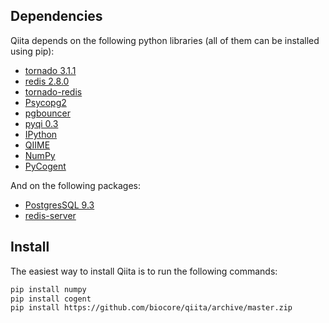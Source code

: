 Dependencies
------------

Qiita depends on the following python libraries (all of them can be installed using pip):

* [tornado 3.1.1](http://www.tornadoweb.org/en/stable/)
* [redis 2.8.0](https://pypi.python.org/pypi/redis/)
* [tornado-redis](https://pypi.python.org/pypi/tornado-redis)
* [Psycopg2](http://initd.org/psycopg/download/)
* [pgbouncer](http://pgfoundry.org/projects/pgbouncer)
* [pyqi 0.3](https://github.com/bipy/pyqi)
* [IPython](https://github.com/ipython/ipython)
* [QIIME](https://github.com/qiime/qiime)
* [NumPy](https://github.com/numpy/numpy)
* [PyCogent](http://pycogent.org)

And on the following packages:

* [PostgresSQL 9.3](http://www.postgresql.org/download/)
* [redis-server](http://redis.io)

Install
-------

The easiest way to install Qiita is to run the following commands:


```bash
pip install numpy
pip install cogent
pip install https://github.com/biocore/qiita/archive/master.zip
```